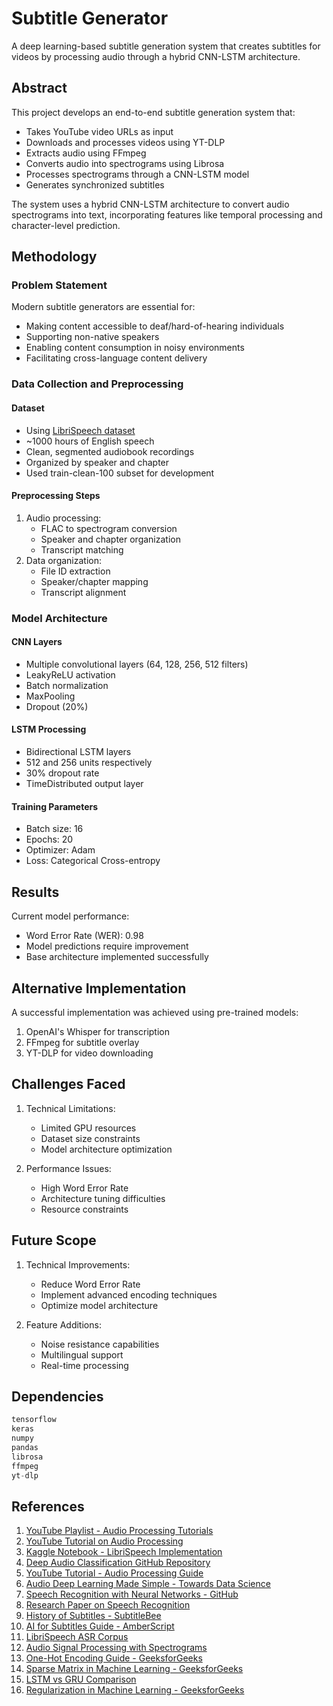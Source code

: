 # Subtitle Generator

A deep learning-based subtitle generation system that creates subtitles for videos by processing audio through a hybrid CNN-LSTM architecture.

## Abstract

This project develops an end-to-end subtitle generation system that:
- Takes YouTube video URLs as input
- Downloads and processes videos using YT-DLP
- Extracts audio using FFmpeg
- Converts audio into spectrograms using Librosa
- Processes spectrograms through a CNN-LSTM model
- Generates synchronized subtitles

The system uses a hybrid CNN-LSTM architecture to convert audio spectrograms into text, incorporating features like temporal processing and character-level prediction.

## Methodology

### Problem Statement
Modern subtitle generators are essential for:
- Making content accessible to deaf/hard-of-hearing individuals
- Supporting non-native speakers
- Enabling content consumption in noisy environments
- Facilitating cross-language content delivery


### Data Collection and Preprocessing

#### Dataset
- Using [LibriSpeech dataset](https://www.openslr.org/12)
- ~1000 hours of English speech
- Clean, segmented audiobook recordings
- Organized by speaker and chapter
- Used train-clean-100 subset for development

#### Preprocessing Steps
1. Audio processing:
   - FLAC to spectrogram conversion
   - Speaker and chapter organization
   - Transcript matching
2. Data organization:
   - File ID extraction
   - Speaker/chapter mapping
   - Transcript alignment

### Model Architecture

#### CNN Layers
- Multiple convolutional layers (64, 128, 256, 512 filters)
- LeakyReLU activation
- Batch normalization
- MaxPooling
- Dropout (20%)

#### LSTM Processing
- Bidirectional LSTM layers
- 512 and 256 units respectively
- 30% dropout rate
- TimeDistributed output layer

#### Training Parameters
- Batch size: 16
- Epochs: 20
- Optimizer: Adam
- Loss: Categorical Cross-entropy

## Results

Current model performance:
- Word Error Rate (WER): 0.98
- Model predictions require improvement
- Base architecture implemented successfully

## Alternative Implementation

A successful implementation was achieved using pre-trained models:
1. OpenAI's Whisper for transcription
2. FFmpeg for subtitle overlay
3. YT-DLP for video downloading

## Challenges Faced

1. Technical Limitations:
   - Limited GPU resources
   - Dataset size constraints
   - Model architecture optimization

2. Performance Issues:
   - High Word Error Rate
   - Architecture tuning difficulties
   - Resource constraints

## Future Scope

1. Technical Improvements:
   - Reduce Word Error Rate
   - Implement advanced encoding techniques
   - Optimize model architecture

2. Feature Additions:
   - Noise resistance capabilities
   - Multilingual support
   - Real-time processing

## Dependencies

```python
tensorflow
keras
numpy
pandas
librosa
ffmpeg
yt-dlp
```



## References

1. [YouTube Playlist - Audio Processing Tutorials](https://youtube.com/playlist?list=PLKnIA16_RmvYuZauWaPlRTC54KxSNLtNn)
2. [YouTube Tutorial on Audio Processing](https://youtu.be/ZLIPkmmDJAc)
3. [Kaggle Notebook - LibriSpeech Implementation](https://www.kaggle.com/code/heiswicked/libri-01)
4. [Deep Audio Classification GitHub Repository](https://github.com/nicknochnack/DeepAudioClassification/blob/main/AudioClassification.ipynb)
5. [YouTube Tutorial - Audio Processing Guide](https://www.youtube.com/watch?v=dJYGatp4SvA)
6. [Audio Deep Learning Made Simple - Towards Data Science](https://towardsdatascience.com/audio-deep-learning-made-simple-part-1-state-of-the-art-techniques-da1d3dff2504)
7. [Speech Recognition with Neural Networks - GitHub](https://github.com/vrnanshuman/speech-recognition-with-nn/blob/main/vui_notebook.ipynb)
8. [Research Paper on Speech Recognition](https://www.sciencedirect.com/science/article/pii/S1877050924006227)
9. [History of Subtitles - SubtitleBee](https://subtitlebee.com/blog/history-of-subtitles)
10. [AI for Subtitles Guide - AmberScript](https://www.amberscript.com/en/blog/ai-for-subtitles-for-videos-guide)
11. [LibriSpeech ASR Corpus](https://www.openslr.org/12)
12. [Audio Signal Processing with Spectrograms](https://khareanu1612.medium.com/audio-signal-processing-with-spectrograms-and-librosa-b66a0a6bc5cc)
13. [One-Hot Encoding Guide - GeeksforGeeks](https://www.geeksforgeeks.org/ml-one-hot-encoding)
14. [Sparse Matrix in Machine Learning - GeeksforGeeks](https://www.geeksforgeeks.org/sparse-matrix-in-machine-learning)
15. [LSTM vs GRU Comparison](https://medium.com/@prudhviraju.srivatsavaya/lstm-vs-gru-c1209b8ecb5a)
16. [Regularization in Machine Learning - GeeksforGeeks](https://www.geeksforgeeks.org/regularization-in-machine-learning)


